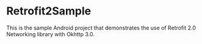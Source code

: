 # Retrofit2Sample
This is the sample Android project that demonstrates the use of Retrofit 2.0 Networking library with Okhttp 3.0.

